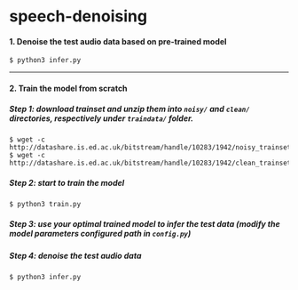 # speech-denoising

#### 1. Denoise the test audio data based on pre-trained model
    $ python3 infer.py

---

#### 2. Train the model from scratch 
##### *Step 1*: download trainset and unzip them into `noisy/` and `clean/` directories, respectively under `traindata/` folder.
    
    $ wget -c http://datashare.is.ed.ac.uk/bitstream/handle/10283/1942/noisy_trainset_wav.zip
    $ wget -c http://datashare.is.ed.ac.uk/bitstream/handle/10283/1942/clean_trainset_wav.zip
    
##### *Step 2*: start to train the model
    
    $ python3 train.py

##### *Step 3*: use your optimal trained model to infer the test data (modify the model parameters configured path in `config.py`)

##### *Step 4*: denoise the test audio data
    $ python3 infer.py

